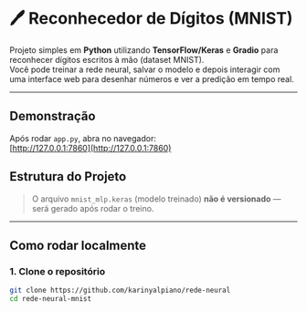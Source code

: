 # 🖊️ Reconhecedor de Dígitos (MNIST)

Projeto simples em **Python** utilizando **TensorFlow/Keras** e **Gradio** para reconhecer dígitos escritos à mão (dataset MNIST).  
Você pode treinar a rede neural, salvar o modelo e depois interagir com uma interface web para desenhar números e ver a predição em tempo real.  

---

##  Demonstração

Após rodar `app.py`, abra no navegador:  
 [http://127.0.0.1:7860](http://127.0.0.1:7860)  


##  Estrutura do Projeto

>  O arquivo `mnist_mlp.keras` (modelo treinado) **não é versionado** — será gerado após rodar o treino.

---

##  Como rodar localmente

### 1. Clone o repositório
```bash
git clone https://github.com/karinyalpiano/rede-neural
cd rede-neural-mnist
